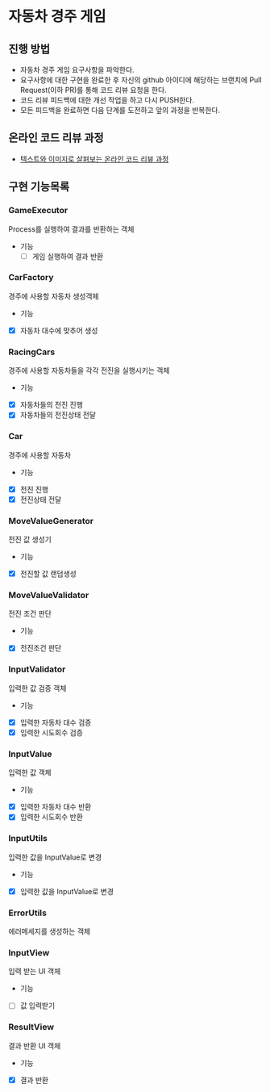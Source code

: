 # 자동차 경주 게임
## 진행 방법
* 자동차 경주 게임 요구사항을 파악한다.
* 요구사항에 대한 구현을 완료한 후 자신의 github 아이디에 해당하는 브랜치에 Pull Request(이하 PR)를 통해 코드 리뷰 요청을 한다.
* 코드 리뷰 피드백에 대한 개선 작업을 하고 다시 PUSH한다.
* 모든 피드백을 완료하면 다음 단계를 도전하고 앞의 과정을 반복한다.

## 온라인 코드 리뷰 과정
* [텍스트와 이미지로 살펴보는 온라인 코드 리뷰 과정](https://github.com/next-step/nextstep-docs/tree/master/codereview)

## 구현 기능목록

### GameExecutor
Process를 실행하여 결과를 반환하는 객체
- 기능
  - [ ] 게임 실행하여 결과 반환

### CarFactory
경주에 사용할 자동차 생성객체
- 기능
- [x] 자동차 대수에 맞추어 생성

### RacingCars
경주에 사용할 자동차들을 각각 전진을 실행시키는 객체
- 기능 
- [x] 자동차들의 전진 진행
- [x] 자동차들의 전진상태 전달

### Car
경주에 사용할 자동차
- 기능
- [x] 전진 진행
- [x] 전진상태 전달

### MoveValueGenerator
전진 값 생성기
- 기능
- [x] 전진할 값 랜덤생성

### MoveValueValidator
전진 조건 판단
- 기능 
- [x] 전진조건 판단

### InputValidator 
입력한 값 검증 객체
- 기능
- [x] 입력한 자동차 대수 검증
- [x] 입력한 시도회수 검증

### InputValue
입력한 값 객체
- 기능
- [x] 입력한 자동차 대수 반환 
- [x] 입력한 시도회수 반환

### InputUtils
입력한 값을 InputValue로 변경
- 기능 
- [x] 입력한 값을 InputValue로 변경

### ErrorUtils
에러메세지를 생성하는 객체 

### InputView
입력 받는 UI 객체
- 기능
- [ ] 값 입력받기

### ResultView
결과 반환 UI 객체
- 기능
- [x] 결과 반환
